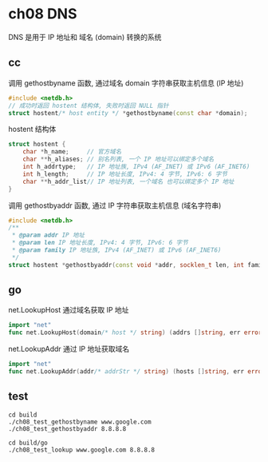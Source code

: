 # ch08 DNS

DNS 是用于 IP 地址和 域名 (domain) 转换的系统

## cc

调用 gethostbyname 函数, 通过域名 domain 字符串获取主机信息 (IP 地址)

```c++
#include <netdb.h>
// 成功时返回 hostent 结构体, 失败时返回 NULL 指针
struct hostent/* host entity */ *gethostbyname(const char *domain);
```

hostent 结构体

```c++
struct hostent {
    char *h_name;     // 官方域名
    char **h_aliases; // 别名列表, 一个 IP 地址可以绑定多个域名
    int h_addrtype;   // IP 地址族, IPv4 (AF_INET) 或 IPv6 (AF_INET6)
    int h_length;     // IP 地址长度, IPv4: 4 字节, IPv6: 6 字节
    char **h_addr_list// IP 地址列表, 一个域名 也可以绑定多个 IP 地址
}
```

调用 gethostbyaddr 函数, 通过 IP 字符串获取主机信息 (域名字符串)

```c++
#include <netdb.h>
/**
 * @param addr IP 地址
 * @param len IP 地址长度, IPv4: 4 字节, IPv6: 6 字节
 * @param family IP 地址族, IPv4 (AF_INET) 或 IPv6 (AF_INET6)
 */
struct hostent *gethostbyaddr(const void *addr, socklen_t len, int family);
```

## go

net.LookupHost 通过域名获取 IP 地址

```go
import "net"
func net.LookupHost(domain/* host */ string) (addrs []string, err error);
```

net.LookupAddr 通过 IP 地址获取域名

```go
import "net"
func net.LookupAddr(addr/* addrStr */ string) (hosts []string, err error);
```

## test

```shell
cd build
./ch08_test_gethostbyname www.google.com
./ch08_test_gethostbyaddr 8.8.8.8

cd build/go
./ch08_test_lookup www.google.com 8.8.8.8
```

